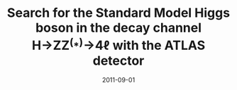---
title: "Search for the Standard Model Higgs boson in the decay channel H→ZZ$^{(⁎)}$→4ℓ with the ATLAS detector"
date: 2011-09-01
venue: Phys. Lett. B 705 (2011) 435--451
link: https://doi.org/10.1016/j.physletb.2011.10.034
inspire_id: 929699
authors: ATLAS Collaboration
bibtex: '@article{ATLAS:2011bbh,\n archiveprefix = {arXiv},\n author = {},\n collaboration = {ATLAS},\n doi = {10.1016/j.physletb.2011.10.034},\n eprint = {1109.5945},\n journal = {Phys. Lett. B},\n pages = {435--451},\n primaryclass = {hep-ex},\n reportnumber = {CERN-PH-EP-2011-144},\n title = {{Search for the Standard Model Higgs boson in the decay channel H\\textrightarrow{}ZZ$^{(⁎)}$\\textrightarrow{}4\\ensuremath{\\ell} with the ATLAS detector}},\n volume = {705},\n year = {2011}\n}\n'
---